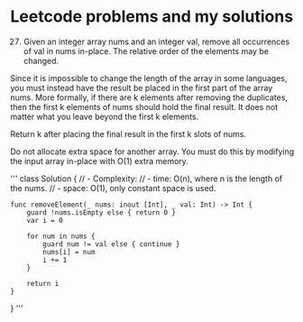 # Leetcode problems and my solutions

27. Given an integer array nums and an integer val, remove all occurrences of val in nums in-place. The relative order of the elements may be changed.

Since it is impossible to change the length of the array in some languages, you must instead have the result be placed in the first part of the array nums. More formally, if there are k elements after removing the duplicates, then the first k elements of nums should hold the final result. It does not matter what you leave beyond the first k elements.

Return k after placing the final result in the first k slots of nums.

Do not allocate extra space for another array. You must do this by modifying the input array in-place with O(1) extra memory.

'''
class Solution {
    // - Complexity:
    //   - time: O(n), where n is the length of the nums.
    //   - space: O(1), only constant space is used.

    func removeElement(_ nums: inout [Int], _ val: Int) -> Int {
        guard !nums.isEmpty else { return 0 }
        var i = 0

        for num in nums {
            guard num != val else { continue }
            nums[i] = num
            i += 1
        }

        return i
    }

}
'''